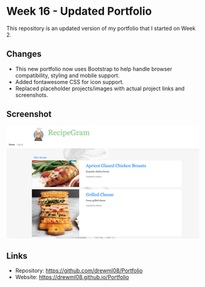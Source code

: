 # Week 16 - Updated Portfolio
This repository is an updated version of my portfolio that I started on Week 2.

## Changes
* This new portfolio now uses Bootstrap to help handle browser compatibility, styling and mobile support.
* Added fontawesome CSS for icon support.
* Replaced placeholder projects/images with actual project links and screenshots.


## Screenshot
![Screenshot](./assets/images/Recipe-Gram.png)

## Links
* Repository: https://github.com/drewml08/Portfolio
* Website: https://drewml08.github.io/Portfolio
